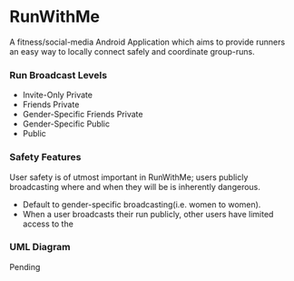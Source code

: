 # RunWithMe
A fitness/social-media Android Application which aims to provide runners an easy way to locally connect safely and coordinate group-runs.

### Run Broadcast Levels

* Invite-Only Private
* Friends Private
* Gender-Specific Friends Private
* Gender-Specific Public
* Public

### Safety Features

User safety is of utmost important in RunWithMe; users publicly broadcasting where and when they will be is inherently dangerous.

* Default to gender-specific broadcasting(i.e. women to women).
* When a user broadcasts their run publicly, other users have limited access to the 

### UML Diagram
Pending
